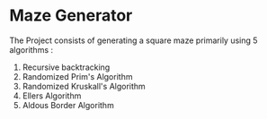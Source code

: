 # Maze Generator

The Project consists of generating a square maze primarily using 5 algorithms :
  1) Recursive backtracking
  2) Randomized Prim's Algorithm
  3) Randomized Kruskall's Algorithm
  4) Ellers Algorithm
  5) Aldous Border Algorithm
